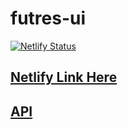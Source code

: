 # futres-ui

[![Netlify Status](https://api.netlify.com/api/v1/badges/c281bef8-9177-42aa-9c46-cca8e6effd34/deploy-status)](https://app.netlify.com/sites/musing-northcutt-ceb5ba/deploys)

## [Netlify Link Here](https://musing-northcutt-ceb5ba.netlify.app/)

## [API](https://github.com/futres/FutresAPI)
